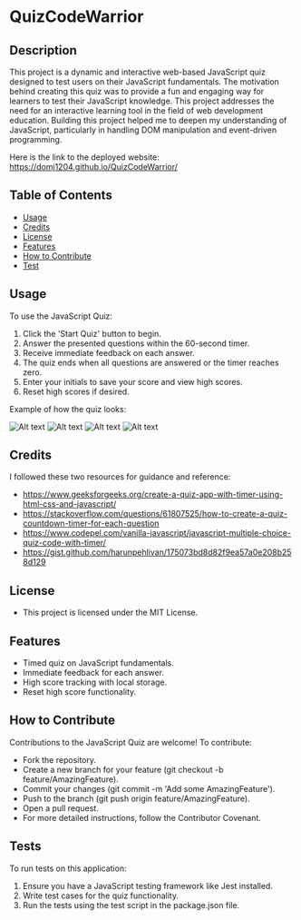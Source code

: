 # QuizCodeWarrior

## Description
This project is a dynamic and interactive web-based JavaScript quiz designed to test users on their JavaScript fundamentals. The motivation behind creating this quiz was to provide a fun and engaging way for learners to test their JavaScript knowledge. This project addresses the need for an interactive learning tool in the field of web development education. Building this project helped me to deepen my understanding of JavaScript, particularly in handling DOM manipulation and event-driven programming.

Here is the link to the deployed website: https://domj1204.github.io/QuizCodeWarrior/

## Table of Contents
- [Usage](#usage)
- [Credits](#credits)
- [License](#license)
- [Features](#features)
- [How to Contribute](#howtocontribute)
- [Test](#test)

## Usage
To use the JavaScript Quiz:

1. Click the 'Start Quiz' button to begin.
2. Answer the presented questions within the 60-second timer.
3. Receive immediate feedback on each answer.
4. The quiz ends when all questions are answered or the timer reaches zero.
5. Enter your initials to save your score and view high scores.
6. Reset high scores if desired.

Example of how the quiz looks:

![Alt text](<images/Screenshot 2023-11-27 at 5.30.26 PM.png>)   ![Alt text](<images/Screenshot 2023-11-27 at 5.30.59 PM.png>)
![Alt text](<images/Screenshot 2023-11-27 at 5.31.40 PM.png>)   ![Alt text](<images/Screenshot 2023-11-27 at 5.31.50 PM.png>)

## Credits

I followed these two resources for guidance and reference:

- https://www.geeksforgeeks.org/create-a-quiz-app-with-timer-using-html-css-and-javascript/
- https://stackoverflow.com/questions/61807525/how-to-create-a-quiz-countdown-timer-for-each-question
- https://www.codepel.com/vanilla-javascript/javascript-multiple-choice-quiz-code-with-timer/
- https://gist.github.com/harunpehlivan/175073bd8d82f9ea57a0e208b258d129

## License
- This project is licensed under the MIT License.

## Features
- Timed quiz on JavaScript fundamentals.
- Immediate feedback for each answer.
- High score tracking with local storage.
- Reset high score functionality.

## How to Contribute
Contributions to the JavaScript Quiz are welcome! To contribute:

- Fork the repository.
- Create a new branch for your feature (git checkout -b feature/AmazingFeature).
- Commit your changes (git commit -m 'Add some AmazingFeature').
- Push to the branch (git push origin feature/AmazingFeature).
- Open a pull request.
- For more detailed instructions, follow the Contributor Covenant.

## Tests
To run tests on this application:

1. Ensure you have a JavaScript testing framework like Jest installed.
2. Write test cases for the quiz functionality.
3. Run the tests using the test script in the package.json file.